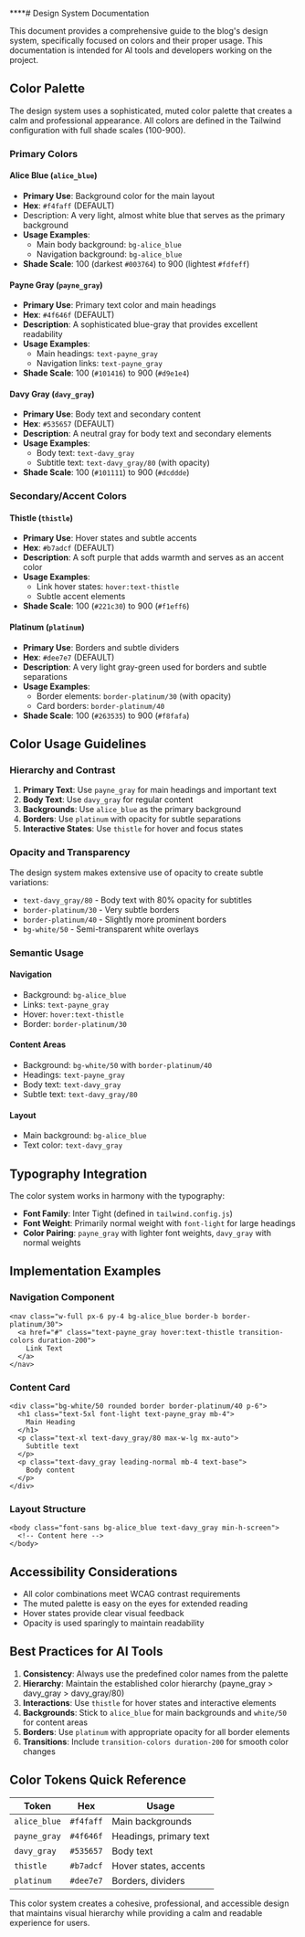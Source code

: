 ****# Design System Documentation

This document provides a comprehensive guide to the blog's design system, specifically focused on colors and their proper usage. This documentation is intended for AI tools and developers working on the project.

## Color Palette

The design system uses a sophisticated, muted color palette that creates a calm and professional appearance. All colors are defined in the Tailwind configuration with full shade scales (100-900).

### Primary Colors

#### Alice Blue (`alice_blue`)
- **Primary Use**: Background color for the main layout
- **Hex**: `#f4faff` (DEFAULT)
- Description: A very light, almost white blue that serves as the primary background
- **Usage Examples**:
  - Main body background: `bg-alice_blue`
  - Navigation background: `bg-alice_blue`
- **Shade Scale**: 100 (darkest `#003764`) to 900 (lightest `#fdfeff`)

#### Payne Gray (`payne_gray`)
- **Primary Use**: Primary text color and main headings
- **Hex**: `#4f646f` (DEFAULT)
- **Description**: A sophisticated blue-gray that provides excellent readability
- **Usage Examples**:
  - Main headings: `text-payne_gray`
  - Navigation links: `text-payne_gray`
- **Shade Scale**: 100 (`#101416`) to 900 (`#d9e1e4`)

#### Davy Gray (`davy_gray`)
- **Primary Use**: Body text and secondary content
- **Hex**: `#535657` (DEFAULT)
- **Description**: A neutral gray for body text and secondary elements
- **Usage Examples**:
  - Body text: `text-davy_gray`
  - Subtitle text: `text-davy_gray/80` (with opacity)
- **Shade Scale**: 100 (`#101111`) to 900 (`#dcddde`)

### Secondary/Accent Colors

#### Thistle (`thistle`)
- **Primary Use**: Hover states and subtle accents
- **Hex**: `#b7adcf` (DEFAULT)
- **Description**: A soft purple that adds warmth and serves as an accent color
- **Usage Examples**:
  - Link hover states: `hover:text-thistle`
  - Subtle accent elements
- **Shade Scale**: 100 (`#221c30`) to 900 (`#f1eff6`)

#### Platinum (`platinum`)
- **Primary Use**: Borders and subtle dividers
- **Hex**: `#dee7e7` (DEFAULT)
- **Description**: A very light gray-green used for borders and subtle separations
- **Usage Examples**:
  - Border elements: `border-platinum/30` (with opacity)
  - Card borders: `border-platinum/40`
- **Shade Scale**: 100 (`#263535`) to 900 (`#f8fafa`)

## Color Usage Guidelines

### Hierarchy and Contrast

1. **Primary Text**: Use `payne_gray` for main headings and important text
2. **Body Text**: Use `davy_gray` for regular content
3. **Backgrounds**: Use `alice_blue` as the primary background
4. **Borders**: Use `platinum` with opacity for subtle separations
5. **Interactive States**: Use `thistle` for hover and focus states

### Opacity and Transparency

The design system makes extensive use of opacity to create subtle variations:

- `text-davy_gray/80` - Body text with 80% opacity for subtitles
- `border-platinum/30` - Very subtle borders
- `border-platinum/40` - Slightly more prominent borders
- `bg-white/50` - Semi-transparent white overlays

### Semantic Usage

#### Navigation
- Background: `bg-alice_blue`
- Links: `text-payne_gray`
- Hover: `hover:text-thistle`
- Border: `border-platinum/30`

#### Content Areas
- Background: `bg-white/50` with `border-platinum/40`
- Headings: `text-payne_gray`
- Body text: `text-davy_gray`
- Subtle text: `text-davy_gray/80`

#### Layout
- Main background: `bg-alice_blue`
- Text color: `text-davy_gray`

## Typography Integration

The color system works in harmony with the typography:

- **Font Family**: Inter Tight (defined in `tailwind.config.js`)
- **Font Weight**: Primarily normal weight with `font-light` for large headings
- **Color Pairing**: `payne_gray` with lighter font weights, `davy_gray` with normal weights

## Implementation Examples

### Navigation Component
```astro
<nav class="w-full px-6 py-4 bg-alice_blue border-b border-platinum/30">
  <a href="#" class="text-payne_gray hover:text-thistle transition-colors duration-200">
    Link Text
  </a>
</nav>
```

### Content Card
```astro
<div class="bg-white/50 rounded border border-platinum/40 p-6">
  <h1 class="text-5xl font-light text-payne_gray mb-4">
    Main Heading
  </h1>
  <p class="text-xl text-davy_gray/80 max-w-lg mx-auto">
    Subtitle text
  </p>
  <p class="text-davy_gray leading-normal mb-4 text-base">
    Body content
  </p>
</div>
```

### Layout Structure
```astro
<body class="font-sans bg-alice_blue text-davy_gray min-h-screen">
  <!-- Content here -->
</body>
```

## Accessibility Considerations

- All color combinations meet WCAG contrast requirements
- The muted palette is easy on the eyes for extended reading
- Hover states provide clear visual feedback
- Opacity is used sparingly to maintain readability

## Best Practices for AI Tools

1. **Consistency**: Always use the predefined color names from the palette
2. **Hierarchy**: Maintain the established color hierarchy (payne_gray > davy_gray > davy_gray/80)
3. **Interactions**: Use `thistle` for hover states and interactive elements
4. **Backgrounds**: Stick to `alice_blue` for main backgrounds and `white/50` for content areas
5. **Borders**: Use `platinum` with appropriate opacity for all border elements
6. **Transitions**: Include `transition-colors duration-200` for smooth color changes

## Color Tokens Quick Reference

| Token | Hex | Usage |
|-------|-----|-------|
| `alice_blue` | `#f4faff` | Main backgrounds |
| `payne_gray` | `#4f646f` | Headings, primary text |
| `davy_gray` | `#535657` | Body text |
| `thistle` | `#b7adcf` | Hover states, accents |
| `platinum` | `#dee7e7` | Borders, dividers |

This color system creates a cohesive, professional, and accessible design that maintains visual hierarchy while providing a calm and readable experience for users.
